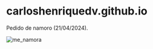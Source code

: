 # carloshenriquedv.github.io
Pedido de namoro (21/04/2024).


![me_namora](https://carloshenriquedv.github.io/namora-comigo/)
